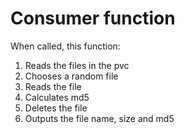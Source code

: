 # Consumer function
When called, this function:
1. Reads the files in the pvc
2. Chooses a random file
3. Reads the file
4. Calculates md5
5. Deletes the file
6. Outputs the file name, size and md5
